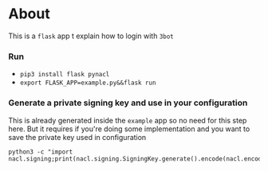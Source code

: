 # About

This is a `flask` app t explain how to login with `3bot`



### Run 

- `pip3 install flask pynacl`
- `export FLASK_APP=example.py&&flask run`

### Generate a private signing key and use in your configuration

This is already generated inside the `example` app
so no need for this step here.
But it requires if you're doing some implementation and
you want to save the private key used in configuration

```
python3 -c "import nacl.signing;print(nacl.signing.SigningKey.generate().encode(nacl.encoding.Base64Encoder))"
```